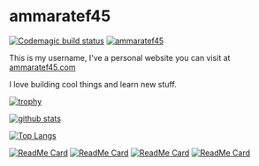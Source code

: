 # ammaratef45

[![Codemagic build status](https://api.codemagic.io/apps/5f8f8c503e7e085dff1ba90c/5f8f8c503e7e085dff1ba90b/status_badge.svg)](https://codemagic.io/apps/5f8f8c503e7e085dff1ba90c/5f8f8c503e7e085dff1ba90b/latest_build)
[![ammaratef45](https://komarev.com/ghpvc/?username=ammaratef45)](https://komarev.com/ghpvc/?username=ammaratef45)

This is my username, I've a personal website you can visit at [ammaratef45.com](http://www.ammaratef45.com)



I love building cool things and learn new stuff.

[![trophy](https://github-profile-trophy.vercel.app/?username=ammaratef45&theme=onedark)](https://github.com/ammaratef45)

[![github stats](https://github-readme-stats.vercel.app/api?username=ammaratef45&theme=radical)](https://github.com/ammaratef45)


[![Top Langs](https://github-readme-stats.vercel.app/api/top-langs/?username=ammaratef45&theme=radical&langs_count=9&layout=compact)](https://github.com/ammaratef45)

[![ReadMe Card](https://github-readme-stats.vercel.app/api/pin/?username=ammaratef45&repo=dart_stack&theme=radical)](https://github.com/ammaratef45/dart_stack)
[![ReadMe Card](https://github-readme-stats.vercel.app/api/pin/?username=ammaratef45&repo=flutter_markdown_editor&theme=radical)](https://github.com/ammaratef45/flutter_markdown_editor)
[![ReadMe Card](https://github-readme-stats.vercel.app/api/pin/?username=ammaratef45&repo=ammaratef45&theme=radical)](https://github.com/ammaratef45/ammaratef45)
[![ReadMe Card](https://github-readme-stats.vercel.app/api/pin/?username=ammaratef45&repo=animated_typing&theme=radical)](https://github.com/ammaratef45/animated_typing)


